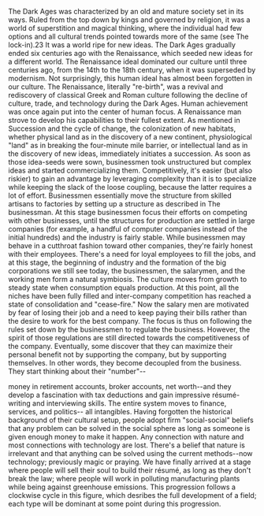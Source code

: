 The Dark Ages was  characterized  by  an  old  and  mature  society  set  in  its
ways.  Ruled  from  the  top  down  by  kings  and  governed  by  religion,  it  was  a
world of superstition and magical thinking, where the individual had few options
and all cultural trends pointed towards more of the same (see The lock-in).23 It
was a world ripe for new ideas.
The  Dark  Ages  gradually  ended  six  centuries  ago  with  the  Renaissance,
which seeded new ideas for a different world. The Renaissance ideal dominated
our culture until three centuries ago, from the 14th to the 18th century, when it
was superseded by modernism. Not surprisingly, this human ideal has almost
been forgotten in our culture. The Renaissance, literally "re-birth", was a revival
and rediscovery of classical Greek and Roman culture following the decline of
culture, trade, and technology during the Dark Ages. Human achievement was
once again put into the center of human focus. A Renaissance man strove to
develop his capabilities to their fullest extent.
As mentioned in Succession and the cycle of change, the colonization of new
habitats,  whether  physical  land  as  in  the  discovery  of  a  new  continent,
physiological "land" as in breaking the four-minute mile barrier, or intellectual
land as in the discovery of new ideas, immediately initiates a succession.
As soon as those idea-seeds were sown, businessmen took unstructured but
complex ideas and started commercializing them. Competitively, it's easier (but
also  riskier)  to  gain  an  advantage  by  leveraging  complexity  than  it  is  to
specialize  while  keeping  the  slack  of  the  loose  coupling,  because  the  latter
requires a lot of effort. Businessmen essentially move the structure from skilled
artisans to factories by setting up a structure as described in The businessman. At
this stage businessmen focus their efforts on competing with other businesses,
until the structures for production are settled in large companies (for example, a
handful of computer companies instead of the initial hundreds) and the industry
is fairly stable. While businessmen may behave in a cutthroat fashion toward
other companies, they're fairly honest with their employees. There's a need for
loyal employees to fill the jobs, and at this stage, the beginning of industry and
the formation of the big corporations we still see today, the businessmen, the
salarymen, and the working men form a natural symbiosis.
The  culture  moves  from  growth  to  steady  state  when  consumption  equals
production. At this point, all the niches have been fully filled and inter-company
competition has reached a state of consolidation and "cease-fire." Now the salary
men are motivated by fear of losing their job and a need to keep paying their
bills rather than the desire to work for the best company. The focus is thus on
following  the  rules  set  down  by  the  businessmen  to  regulate  the  business.
However,  the  spirit  of  those  regulations  are  still  directed  towards  the
competitiveness of the company.
Eventually, some discover that they can maximize their personal benefit not
by supporting the company, but by supporting themselves. In other words, they
become decoupled from the business. They start thinking about their "number"--

money in retirement accounts, broker accounts, net worth--and they develop a
fascination  with  tax  deductions  and  gain  impressive  résumé-writing  and
interviewing skills. The entire system moves to finance, services, and politics--
all intangibles. Having forgotten the historical background of their cultural setup,
people adopt firm "social-social" beliefs that any problem can be solved in the
social sphere as long as someone is given enough money to make it happen. Any
connection with nature and most connections with technology are lost. There's a
belief that nature is irrelevant and that anything can be solved using the current
methods--now technology; previously magic or praying. We have finally arrived
at a stage where people will sell their soul to build their résumé, as long as they
don't break the law; where people will work in polluting manufacturing plants
while being against greenhouse emissions. This progression follows a clockwise
cycle in this figure, which desribes the full development of a field; each type will
be dominant at some point during this progression.